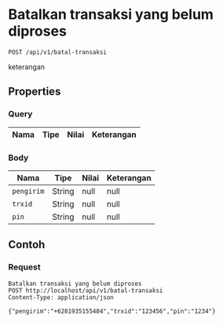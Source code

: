 # Batalkan transaksi yang belum diproses
```http
POST /api/v1/batal-transaksi
```
keterangan
## Properties
### Query
Nama | Tipe | Nilai | Keterangan
--- | --- | --- | ---
### Body
Nama | Tipe | Nilai | Keterangan
--- | --- | --- | ---
<code>pengirim</code> | String | null | null
<code>trxid</code> | String | null | null
<code>pin</code> | String | null | null
## Contoh
### Request
```http
Batalkan transaksi yang belum diproses
POST http://localhost/api/v1/batal-transaksi
Content-Type: application/json

{"pengirim":"+6281935155404","trxid":"123456","pin":"1234"}
```
